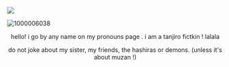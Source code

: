 ![](https://komarev.com/ghpvc/?username=tanjirokamadoirl&color=green&base=1477&label=the+other+slayers!)

![1000006038](https://github.com/user-attachments/assets/c18abccf-f455-458a-8891-98253b7f38c2)

<p align="center" />
hello! i go by any name on my pronouns page . i am a tanjiro fictkin !
lalala

<p align="center" />
do not joke about my sister, my friends, the hashiras or demons. (unless it's about muzan !)
